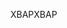 <span data-ttu-id="86deb-101">XBAP</span><span class="sxs-lookup"><span data-stu-id="86deb-101">XBAP</span></span>